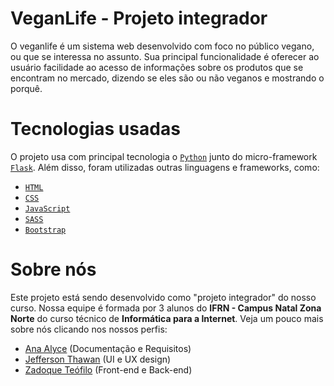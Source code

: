 # VeganLife - Projeto integrador

O veganlife é um sistema web desenvolvido com foco no público vegano, ou que se interessa no assunto. Sua principal funcionalidade é oferecer ao usuário facilidade ao acesso de informações sobre os produtos que se encontram no mercado, dizendo se eles são ou não veganos e mostrando o porquê.

# Tecnologias usadas

O projeto usa com principal tecnologia o <a href="https://www.python.org/" target="_blank">``Python``</a> junto do micro-framework <a href="https://flask.palletsprojects.com/en/2.0.x/">``Flask``</a>. Além disso, foram utilizadas outras linguagens e frameworks, como:

- <a href="https://developer.mozilla.org/pt-BR/docs/Web/HTML" target="_blank">``HTML``</a>
- <a href="https://developer.mozilla.org/pt-BR/docs/Web/CSS" target="_blank">``CSS``</a>
- <a href="https://developer.mozilla.org/pt-BR/docs/Web/JavaScript" target="_blank">``JavaScript``</a>
- <a href="https://sass-lang.com/" target="_blank">``SASS``</a>
- <a href="https://getbootstrap.com/" target="_blank">``Bootstrap``</a>
# Sobre nós

Este projeto está sendo desenvolvido como "projeto integrador" do nosso curso. Nossa equipe é formada por 3 alunos do **IFRN - Campus Natal Zona Norte** do curso técnico de **Informática para a Internet**. Veja um pouco mais sobre nós clicando nos nossos perfis:

- <a href="https://www.linkedin.com/in/anaalyce/" target="_blank">Ana Alyce</a> (Documentação e Requisitos)
- <a href="https://www.linkedin.com/in/jeffersonthawan/" target="_blank">Jefferson Thawan</a> (UI e UX design)
- <a href="https://www.linkedin.com/in/zadoque/" target="_blank">Zadoque Teófilo</a> (Front-end e Back-end)
